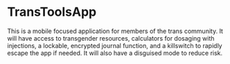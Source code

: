 # TransToolsApp

This is a mobile focused application for members of the trans community. It will have access to transgender resources, calculators for dosaging with injections, a lockable, encrypted journal function, and a killswitch to rapidly escape the app if needed. It will also have a disguised mode to reduce risk.
